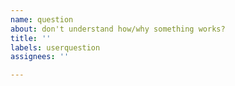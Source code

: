 ```yaml
---
name: question
about: don't understand how/why something works?
title: ''
labels: userquestion
assignees: ''

---
```




